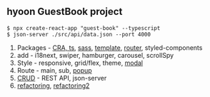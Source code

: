 ## hyoon GuestBook project
`$ npx create-react-app "guest-book" --typescript`<br/>
`$ json-server ./src/api/data.json --port 4000`

1. Packages - [CRA, ts](https://github.com/bbahna/Typescript-React/commit/6b288fd), [sass](https://github.com/bbahna/typescript-react/pull/2), [template](https://github.com/bbahna/typescript-react/pull/4), [router](https://github.com/bbahna/typescript-react/pull/7), styled-components
2. add - i18next, swiper, hamburger, carousel, scrollSpy
3. Style - responsive, grid/flex, theme, [modal](https://github.com/bbahna/typescript-react/pull/11)
4. Route - main, sub, [popup](https://github.com/bbahna/typescript-react/pull/10)
5. [CRUD](https://github.com/bbahna/Guest-book/pull/15) - REST API, json-server
6. [refactoring](https://github.com/bbahna/Guest-book/pull/17), [refactoring2](https://github.com/bbahna/Guest-book/pull/18)
